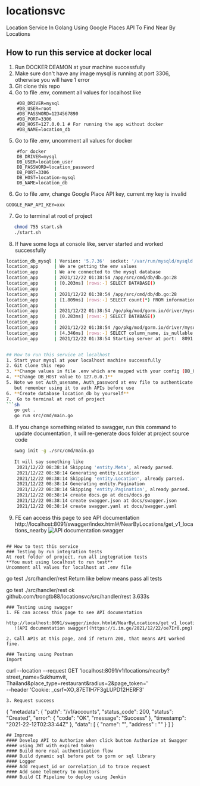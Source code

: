 # locationsvc
Location Service In Golang Using Google Places API To Find Near By Locations

## How to run this service at docker local
1. Run DOCKER DEAMON at your machine successfully
2. Make sure don't have any image mysql is running at port 3306, otherwise you will have 1 error
3. Git clone this repo
4. Go to file .env, comment all values for localhost like
```
    #DB_DRIVER=mysql
    #DB_USER=root
    #DB_PASSWORD=1234567890
    #DB_PORT=3306
    #DB_HOST=127.0.0.1 # For running the app without docker
    #DB_NAME=location_db
```
5. Go to file .env, uncomment all values for docker
```
    #for docker
    DB_DRIVER=mysql
    DB_USER=location_user
    DB_PASSWORD=location_password
    DB_PORT=3306
    DB_HOST=location-mysql
    DB_NAME=location_db
```

6. Go to file .env, change Google Place API key, current my key is invalid
```
GOOGLE_MAP_API_KEY=xxx    
```

7.  Go to terminal at root of project
```sh
   chmod 755 start.sh
   ./start.sh
```

8. If have some logs at console like, server started and worked successfully

```sh
location_db_mysql | Version: '5.7.36'  socket: '/var/run/mysqld/mysqld.sock'  port: 3306  MySQL Community Server (GPL)
location_app      | We are getting the env values
location_app      | We are connected to the mysql database
location_app      | 2021/12/22 01:38:54 /app/src/cmd/db/db.go:28
location_app      | [0.203ms] [rows:-] SELECT DATABASE()
location_app      | 
location_app      | 2021/12/22 01:38:54 /app/src/cmd/db/db.go:28
location_app      | [1.809ms] [rows:-] SELECT count(*) FROM information_schema.tables WHERE table_schema = 'location_db' AND table_name = 'places' AND table_type = 'BASE TABLE'
location_app      | 
location_app      | 2021/12/22 01:38:54 /go/pkg/mod/gorm.io/driver/mysql@v1.0.5/migrator.go:194
location_app      | [0.283ms] [rows:-] SELECT DATABASE()
location_app      | 
location_app      | 2021/12/22 01:38:54 /go/pkg/mod/gorm.io/driver/mysql@v1.0.5/migrator.go:203
location_app      | [4.346ms] [rows:-] SELECT column_name, is_nullable, data_type, character_maximum_length, numeric_precision, numeric_scale , datetime_precision FROM information_schema.columns WHERE table_schema = 'location_db' AND table_name = 'places'
location_app      | 2021/12/22 01:38:54 Starting server at port:  8091


## How to run this service at localhost
1. Start your mysql at your localhost machine successfully
2. Git clone this repo
3. **Change values in file .env which are mapped with your config (DB_USER, DB_PASSWORD, DB_HOST, SERVER_PORT)**
4. **Change DB_HOST value to 127.0.0.1**
5. Note we set Auth_usename, Auth_password at env file to authenticate APIs, you can check values,
   but remember using it to auth APIs before use
6. **Create database location_db by yourself**
7.  Go to terminal at root of project
```sh
   go get .    
   go run src/cmd/main.go
```
8. If you change something related to swagger, run this command to update documentation,
   it will re-generate docs folder at project source code
```sh
   swag init -g ./src/cmd/main.go
   
   It will say something like 
    2021/12/22 08:38:14 Skipping 'entity.Meta', already parsed.
    2021/12/22 08:38:14 Generating entity.Location
    2021/12/22 08:38:14 Skipping 'entity.Location', already parsed.
    2021/12/22 08:38:14 Generating entity.Pagination
    2021/12/22 08:38:14 Skipping 'entity.Pagination', already parsed.
    2021/12/22 08:38:14 create docs.go at docs/docs.go
    2021/12/22 08:38:14 create swagger.json at docs/swagger.json
    2021/12/22 08:38:14 create swagger.yaml at docs/swagger.yaml

```
9. FE can access this page to see API documentation
   http://localhost:8091/swagger/index.html#/NearByLocations/get_v1_locations_nearby
   ![API documentation swagger](https://i.im.ge/2021/12/22/oe7Ir0.png)



```

## How to test this service
### Testing by run integration tests
At root folder of project, run all ingtegration tests
**You must using localhost to run test**
Uncomment all values for localhost at .env file
```
go test ./src/handler/rest
Return like below means pass all tests

 go test ./src/handler/rest 
ok      github.com/trongtb88/locationsvc/src/handler/rest       3.633s

```
### Testing using swagger
1. FE can access this page to see API documentation
   http://localhost:8091/swagger/index.html#/NearByLocations/get_v1_locations_nearby
   ![API documentation swagger](https://i.im.ge/2021/12/22/oe7Ir0.png)

2. Call APIs at this page, and if return 200, that means API worked fine.

### Testing using Postman
Import
```
curl --location --request GET 'localhost:8091/v1/locations/nearby?street_name=Sukhumvit, Thailand&place_type=restaurant&radius=2&page_token=' \
--header 'Cookie: _csrf=XO_87ETIH7F3gLUPD12HERF3'
```
3. Request success
```
{
    "metadata": {
        "path": "/v1/accounts",
        "status_code": 200,
        "status": "Created",
        "error": {
            "code": "OK",
            "message": "Success"
        },
        "timestamp": "2021-22-12T02:33:44Z"
    },
    "data": [
        {
        "name": "",
        "address" : "" 
        }
    ]
}

```
## Improve
#### Develop API to Authorize when click button Authorize at Swagger
#### using JWT with expired token
#### Build more real authentication flow
#### Build dynamic sql before put to gorm or sql library
#### Logger
#### Add request_id or correlation_id to trace request
#### Add some telemetry to monitors
#### Build CI Pipeline to deploy using Jenkin


